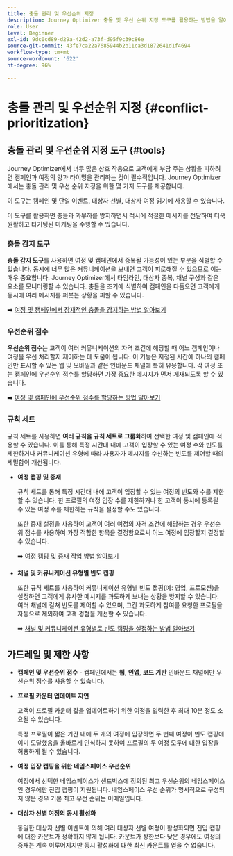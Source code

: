 ```yaml
---
title: 충돌 관리 및 우선순위 지정
description: Journey Optimizer 충돌 및 우선 순위 지정 도구를 활용하는 방법을 알아봅니다.
role: User
level: Beginner
exl-id: 9dc0cd89-d29a-42d2-a73f-d95f9c39c86e
source-git-commit: 43fe7ca22a7685944b2b11ca3d1872641d1f4694
workflow-type: tm+mt
source-wordcount: '622'
ht-degree: 96%

---
```


# 충돌 관리 및 우선순위 지정 {#conflict-prioritization}

## 충돌 관리 및 우선순위 지정 도구 {#tools}

Journey Optimizer에서 너무 많은 상호 작용으로 고객에게 부담 주는 상황을 피하려면 캠페인과 여정의 양과 타이밍을 관리하는 것이 필수적입니다. Journey Optimizer에서는 충돌 관리 및 우선 순위 지정을 위한 몇 가지 도구를 제공합니다.

이 도구는 캠페인 및 단일 이벤트, 대상자 선별, 대상자 여정 읽기에 사용할 수 있습니다.

이 도구를 활용하면 충돌과 과부하를 방지하면서 적시에 적절한 메시지를 전달하여 더욱 원활하고 타기팅된 마케팅을 수행할 수 있습니다.

### 충돌 감지 도구

**충돌 감지 도구**&#x200B;를 사용하면 여정 및 캠페인에서 중복될 가능성이 있는 부분을 식별할 수 있습니다. 동시에 너무 많은 커뮤니케이션을 보내면 고객이 피로해질 수 있으므로 이는 매우 중요합니다. Journey Optimizer에서 타임라인, 대상자 중복, 채널 구성과 같은 요소를 모니터링할 수 있습니다. 충돌을 조기에 식별하여 캠페인을 다듬으면 고객에게 동시에 여러 메시지를 퍼붓는 상황을 피할 수 있습니다.

➡️ [여정 및 캠페인에서 잠재적인 충돌을 감지하는 방법 알아보기](conflicts.md)

### 우선순위 점수

**우선순위 점수**&#x200B;는 고객이 여러 커뮤니케이션의 자격 조건에 해당할 때 어느 캠페인이나 여정을 우선 처리할지 제어하는 데 도움이 됩니다. 이 기능은 지정된 시간에 하나의 캠페인만 표시할 수 있는 웹 및 모바일과 같은 인바운드 채널에 특히 유용합니다. 각 여정 또는 캠페인에 우선순위 점수를 할당하면 가장 중요한 메시지가 먼저 게재되도록 할 수 있습니다.

➡️ [여정 및 캠페인에 우선순위 점수를 할당하는 방법 알아보기](priority-scores.md)

### 규칙 세트

규칙 세트를 사용하면 **여러 규칙을 규칙 세트로 그룹화**&#x200B;하여 선택한 여정 및 캠페인에 적용할 수 있습니다. 이를 통해 특정 시간대 내에 고객이 입장할 수 있는 여정 수와 빈도를 제한하거나 커뮤니케이션 유형에 따라 사용자가 메시지를 수신하는 빈도를 제어할 때의 세밀함이 개선됩니다.

* **여정 캡핑 및 중재**

  규칙 세트를 통해 특정 시간대 내에 고객이 입장할 수 있는 여정의 빈도와 수를 제한할 수 있습니다. 한 프로필의 여정 입장 수를 제한하거나 한 고객이 동시에 등록될 수 있는 여정 수를 제한하는 규칙을 설정할 수도 있습니다.

  또한 중재 설정을 사용하여 고객이 여러 여정의 자격 조건에 해당하는 경우 우선순위 점수를 사용하여 가장 적합한 항목을 결정함으로써 어느 여정에 입장할지 결정할 수 있습니다.

  ➡️ [여정 캡핑 및 중재 작업 방법 알아보기](journey-capping.md)

* **채널 및 커뮤니케이션 유형별 빈도 캡핑**

  또한 규칙 세트를 사용하여 커뮤니케이션 유형별 빈도 캡핑(예: 영업, 프로모션)을 설정하면 고객에게 유사한 메시지를 과도하게 보내는 상황을 방지할 수 있습니다. 여러 채널에 걸쳐 빈도를 제어할 수 있으며, 그간 과도하게 참여를 요청한 프로필을 자동으로 제외하여 고객 경험을 개선할 수 있습니다.

  ➡️ [채널 및 커뮤니케이션 유형별로 빈도 캡핑을 설정하는 방법 알아보기](../conflict-prioritization/channel-capping.md)

## 가드레일 및 제한 사항

* **캠페인 및 우선순위 점수** - 캠페인에서는 **웹**, **인앱**, **코드 기반** 인바운드 채널에만 우선순위 점수를 사용할 수 있습니다.

* **프로필 카운터 업데이트 지연**

  고객이 프로필 카운터 값을 업데이트하기 위한 여정을 입력한 후 최대 10분 정도 소요될 수 있습니다.

  특정 프로필이 짧은 기간 내에 두 개의 여정에 입장하면 두 번째 여정이 빈도 캡핑에 이미 도달했음을 올바르게 인식하지 못하여 프로필의 두 여정 모두에 대한 입장을 허용하게 될 수 있습니다.

* **여정 입장 캡핑을 위한 네임스페이스 우선순위**

  여정에서 선택한 네임스페이스가 샌드박스에 정의된 최고 우선순위의 네임스페이스인 경우에만 진입 캡핑이 지원됩니다. 네임스페이스 우선 순위가 명시적으로 구성되지 않은 경우 기본 최고 우선 순위는 이메일입니다.

* **대상자 선별 여정의 동시 활성화**

  동일한 대상자 선별 이벤트에 의해 여러 대상자 선별 여정이 활성화되면 진입 캡핑에 대한 카운트가 정확하지 않게 됩니다. 카운트가 상한보다 낮은 경우에도 여정의 중재는 계속 이루어지지만 동시 활성화에 대한 최신 카운트를 얻을 수 없습니다.
